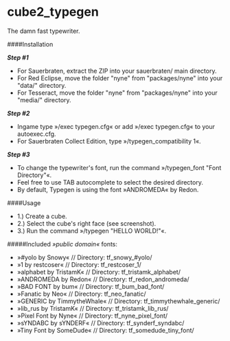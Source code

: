 cube2_typegen
===================

The damn fast typewriter.

####Installation

***Step #1***
- For Sauerbraten, extract the ZIP into your sauerbraten/ main directory.
- For Red Eclipse, move the folder "nyne" from "packages/nyne" into your "data/" directory.
- For Tesseract, move the folder "nyne" from "packages/nyne" into your "media/" directory.

***Step #2***
- Ingame type »/exec typegen.cfg« or add »/exec typegen.cfg« to your autoexec.cfg.
- For Sauerbraten Collect Edition, type »/typegen_compatibility 1«.

***Step #3***
- To change the typewriter's font, run the command »/typegen_font "Font Directory"«.
- Feel free to use TAB autocomplete to select the desired directory.
- By default, Typegen is using the font »ANDROMEDA« by Redon.

####Usage
- 1.) Create a cube.
- 2.) Select the cube's right face (see screenshot).
- 3.) Run the command »/typegen "HELLO WORLD!"«.

#####Included _»public domain«_ fonts:
- »#yolo by Snowy« // Directory: tf_snowy_#yolo/
- »1 by restcoser« // Directory: tf_restcoser_1/
- »alphabet by TristamK« // Directory: tf_tristamk_alphabet/
- »ANDROMEDA by Redon« // Directory: tf_redon_andromeda/
- »BAD FONT by bum« // Directory: tf_bum_bad_font/
- »Fanatic by Neo« // Directory: tf_neo_fanatic/
- »GENERIC by TimmytheWhale« // Directory: tf_timmythewhale_generic/
- »lib_rus by TristamK« // Directory: tf_tristamk_lib_rus/
- »Pixel Font by Nyne« // Directory: tf_nyne_pixel_font/
- »sYNDABC by sYNDERF« // Directory: tf_synderf_syndabc/
- »Tiny Font by SomeDude« // Directory: tf_somedude_tiny_font/

